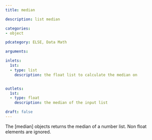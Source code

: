 ```yaml
---
title: median

description: list median

categories:
- object

pdcategory: ELSE, Data Math

arguments:

inlets:
  1st:
  - type: list
    description: the float list to calculate the median on


outlets:
  1st:
  - type: float
    description: the median of the input list

draft: false
---
```


The [median] objects returns the median of a number list. Non float elements are ignored.
